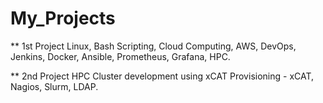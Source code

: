 # My_Projects
  ** 1st Project
    Linux, Bash Scripting, Cloud Computing, AWS, DevOps, Jenkins, Docker, Ansible, Prometheus, Grafana, HPC.

  ** 2nd Project
    HPC Cluster development using xCAT Provisioning - xCAT, Nagios, Slurm, LDAP.
